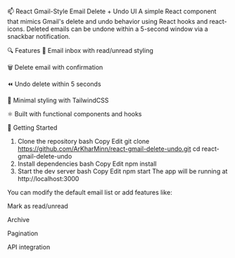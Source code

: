 📫 React Gmail-Style Email Delete + Undo UI
A simple React component that mimics Gmail's delete and undo behavior using React hooks and react-icons. Deleted emails can be undone within a 5-second window via a snackbar notification.

🔍 Features
📩 Email inbox with read/unread styling

🗑️ Delete email with confirmation

⏪ Undo delete within 5 seconds

🧼 Minimal styling with TailwindCSS

⚛️ Built with functional components and hooks

🚀 Getting Started
1. Clone the repository
bash
Copy
Edit
git clone https://github.com/ArKharMinn/react-gmail-delete-undo.git
cd react-gmail-delete-undo
2. Install dependencies
bash
Copy
Edit
npm install
3. Start the dev server
bash
Copy
Edit
npm start
The app will be running at http://localhost:3000


You can modify the default email list or add features like:

Mark as read/unread

Archive

Pagination

API integration